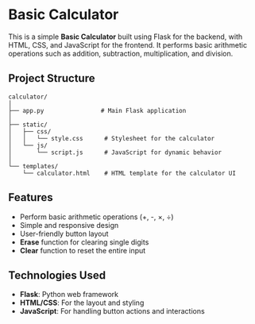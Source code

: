 # Basic Calculator

This is a simple **Basic Calculator** built using Flask for the backend, with HTML, CSS, and JavaScript for the frontend. It performs basic arithmetic operations such as addition, subtraction, multiplication, and division.

## Project Structure

```
calculator/
│
├── app.py                # Main Flask application
│
├── static/
│   ├── css/
│   │   └── style.css      # Stylesheet for the calculator
│   └── js/
│       └── script.js      # JavaScript for dynamic behavior
│
└── templates/
    └── calculator.html    # HTML template for the calculator UI
```

## Features

- Perform basic arithmetic operations (+, -, ×, ÷)
- Simple and responsive design
- User-friendly button layout
- **Erase** function for clearing single digits
- **Clear** function to reset the entire input

## Technologies Used

- **Flask**: Python web framework
- **HTML/CSS**: For the layout and styling
- **JavaScript**: For handling button actions and interactions
